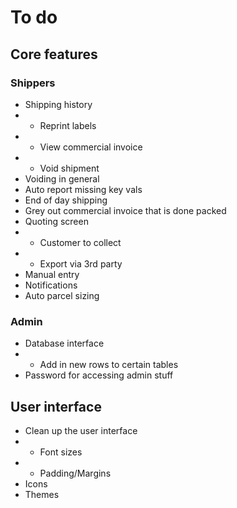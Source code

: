 # To do

## Core features

### Shippers

- Shipping history
- - Reprint labels
- - View commercial invoice
- - Void shipment
- Voiding in general
- Auto report missing key vals
- End of day shipping <!-- Held up by Odoo update --> <!-- Need to get the separate pick/pack differentiation sorted -->
- Grey out commercial invoice that is done packed <!-- Held up by Odoo update -->
- Quoting screen
- - Customer to collect
- - Export via 3rd party
- Manual entry <!-- If we can do a manual ship and be able to attach the documents and choose ourselves to pay the customs and import if necessary would be ace -->
- Notifications <!-- The only notifications required are, if there is an issue and why, if the cost seems extreme compared to the price paid, if there is a size issue and if there is missing data somewhere -->
- Auto parcel sizing <!-- Box size and weights to default accordingly ie. mug would be 16x16x16 @ 1kg, a steering wheel would be 41x41x13 @ 2kg. we often use only about 3 different size boxes for most things -->

### Admin

- Database interface
- - Add in new rows to certain tables
- Password for accessing admin stuff

## User interface

- Clean up the user interface
- - Font sizes
- - Padding/Margins
- Icons
- Themes
